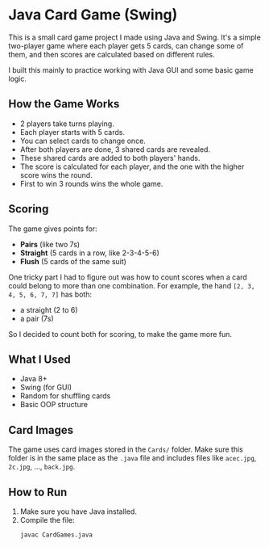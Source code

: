 #  Java Card Game (Swing)

This is a small card game project I made using Java and Swing. It's a simple two-player game where each player gets 5 cards, can change some of them, and then scores are calculated based on different rules.

I built this mainly to practice working with Java GUI and some basic game logic.

##  How the Game Works

- 2 players take turns playing.
- Each player starts with 5 cards.
- You can select cards to change once.
- After both players are done, 3 shared cards are revealed.
- These shared cards are added to both players' hands.
- The score is calculated for each player, and the one with the higher score wins the round.
- First to win 3 rounds wins the whole game.

##  Scoring

The game gives points for:

- **Pairs** (like two 7s)
- **Straight** (5 cards in a row, like 2-3-4-5-6)
- **Flush** (5 cards of the same suit)

One tricky part I had to figure out was how to count scores when a card could belong to more than one combination. For example, the hand `[2, 3, 4, 5, 6, 7, 7]` has both:
- a straight (2 to 6)
- a pair (7s)

So I decided to count both for scoring, to make the game more fun.

##  What I Used

- Java 8+
- Swing (for GUI)
- Random for shuffling cards
- Basic OOP structure

##  Card Images

The game uses card images stored in the `Cards/` folder. Make sure this folder is in the same place as the `.java` file and includes files like `acec.jpg`, `2c.jpg`, ..., `back.jpg`.

##  How to Run

1. Make sure you have Java installed.
2. Compile the file:
   ```bash
   javac CardGames.java
